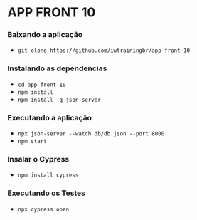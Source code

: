# APP FRONT 10

### Baixando a aplicação
- `git clone https://github.com/iwtrainingbr/app-front-10`

### Instalando as dependencias
- `cd app-front-10`
- `npm install`
- `npm install -g json-server`

### Executando a aplicação
- `npx json-server --watch db/db.json --port 8000`
- `npm start`

### Insalar o Cypress
- `npm install cypress`

### Executando os Testes
- `npx cypress open`
